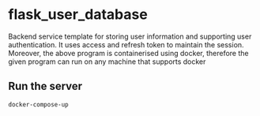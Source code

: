 # flask_user_database

Backend service template for storing user information and supporting user authentication. It uses access and refresh token to maintain the session. Moreover, the above program is containerised using docker, therefore the given program can run on any machine that supports docker

##  Run the server 
~~~
docker-compose-up
~~~






